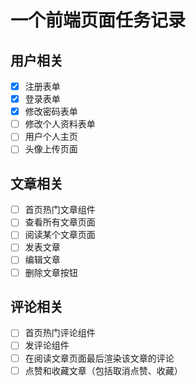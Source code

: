 # 一个前端页面任务记录

## 用户相关

- [x] 注册表单
- [x] 登录表单
- [x] 修改密码表单
- [ ] 修改个人资料表单
- [ ] 用户个人主页
- [ ] 头像上传页面

## 文章相关

- [ ] 首页热门文章组件
- [ ] 查看所有文章页面
- [ ] 阅读某个文章页面
- [ ] 发表文章
- [ ] 编辑文章
- [ ] 删除文章按钮

## 评论相关

- [ ] 首页热门评论组件
- [ ] 发评论组件
- [ ] 在阅读文章页面最后渲染该文章的评论
- [ ] 点赞和收藏文章（包括取消点赞、收藏）

